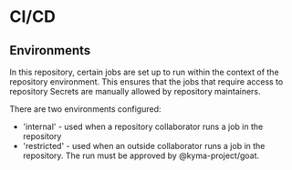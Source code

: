 # CI/CD

## Environments

In this repository, certain jobs are set up to run within the context of the repository environment. This ensures that the jobs that require access to repository Secrets are manually allowed by repository maintainers.

There are two environments configured:
- 'internal' - used when a repository collaborator runs a job in the repository
- 'restricted' - used when an outside collaborator runs a job in the repository. The run must be approved by @kyma-project/goat.
